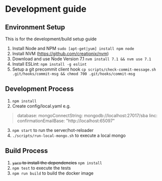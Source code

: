 # Development guide

## Environment Setup

This is for the development/build setup guide

1. Install Node and NPM `sudo [apt-get|yum] install npm node`
2. Install NVM (https://github.com/creationix/nvm)
3. Download and use Node Version 7.1 `nvm install 7.1 && nvm use 7.1`
4. Install ESLint: `npm install -g eslint`
5. Setup a git precommit client hook `cp scripts/check-commit-message.sh .git/hooks/commit-msg && chmod 700 .git/hooks/commit-msg`

## Development Process
1. `npm install`
2. Create config/local.yaml e.g.
>    database:
>        mongoConnectString: mongodb://localhost:27017/sba
>    linc:
>        confirmationEmailBase: "http://localhost:65097"
>
3. `npm start` to run the server/hot-reloader
4. `./scripts/run-local-mongo.sh` to execute a local mongo


## Build Process
1. ~~`yarn` to install the dependencies~~ `npm install`
3. `npm test` to execute the tests
4. `npm run build` to build the docker image
